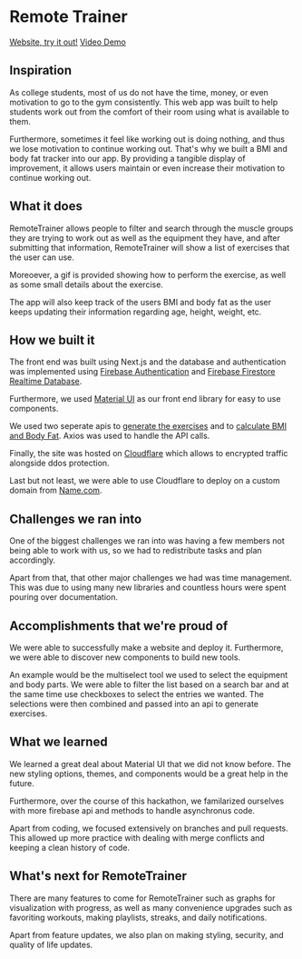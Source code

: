 # Remote Trainer 
[Website, try it out!](https://remotetrainer.live)
[Video Demo](https://www.youtube.com/watch?v=owxz8-TAM50)

## Inspiration

As college students, most of us do not have the time, money, or even motivation to go to the gym consistently. This web app was built to help students work out from the comfort of their room using what is available to them.

Furthermore, sometimes it feel like working out is doing nothing, and thus we lose motivation to continue working out. That's why we built a BMI and body fat tracker into our app. By providing a tangible display of improvement, it allows users maintain or even increase their motivation to continue working out.

## What it does

RemoteTrainer allows people to filter and search through the muscle groups they are trying to work out as well as the equipment they have, and after submitting that information, RemoteTrainer will show a list of exercises that the user can use. 

Moreoever, a gif is provided showing how to perform the exercise, as well as some small details about the exercise. 

The app will also keep track of the users BMI and body fat as the user keeps updating their information regarding age, height, weight, etc.

## How we built it

The front end was built using Next.js and the database and authentication was implemented using [Firebase Authentication](https://firebase.google.com/docs/auth) and [Firebase Firestore Realtime Database](https://firebase.google.com/docs/firestore).

Furthermore, we used [Material UI](https://mui.com/) as our front end library for easy to use components.

We used two seperate apis to [generate the exercises](https://rapidapi.com/justin-WFnsXH_t6/api/exercisedb/) and to [calculate BMI and Body Fat](https://rapidapi.com/malaaddincelik/api/fitness-calculator/). Axios was used to handle the API calls. 

Finally, the site was hosted on [Cloudflare](https://www.cloudflare.com/) which allows to encrypted traffic alongside ddos protection.

Last but not least, we were able to use Cloudflare to deploy on a custom domain from [Name.com](name.com).

## Challenges we ran into

One of the biggest challenges we ran into was having a few members not being able to work with us, so we had to redistribute tasks and plan accordingly.

Apart from that, that other major challenges we had was time management. This was due to using many new libraries and countless hours were spent pouring over documentation.

## Accomplishments that we're proud of

We were able to successfully make a website and deploy it. Furthermore, we were able to discover new components to build new tools.

An example would be the multiselect tool we used to select the equipment and body parts. We were able to filter the list based on a search bar and at the same time use checkboxes to select the entries we wanted. The selections were then combined and passed into an api to generate exercises. 

## What we learned

We learned a great deal about Material UI that we did not know before. The new styling options, themes, and components would be a great help in the future. 

Furthermore, over the course of this hackathon, we familarized ourselves with more firebase api and methods to handle asynchronus code. 

Apart from coding, we focused extensively on branches and pull requests. This allowed up more practice with dealing with merge conflicts and keeping a clean history of code.

## What's next for RemoteTrainer

There are many features to come for RemoteTrainer such as graphs for visualization with progress, as well as many convenience upgrades such as favoriting workouts, making playlists, streaks, and daily notifications.

Apart from feature updates, we also plan on making styling, security, and quality of life updates. 
